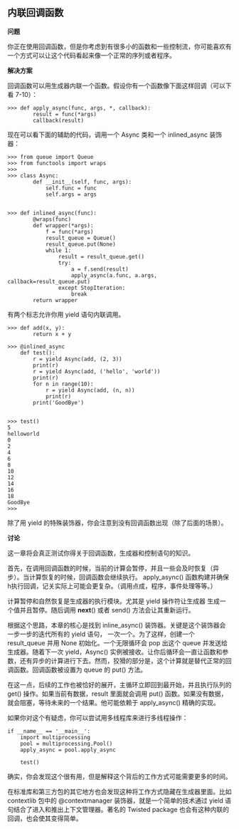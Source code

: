 ## 内联回调函数

**问题**

你正在使用回调函数，但是你考虑到有很多小的函数和一些控制流，你可能喜欢有一个方式可以让这个代码看起来像一个正常的序列或者程序。

**解决方案**

回调函数可以用生成器内联一个函数。假设你有一个函数像下面这样回调（可以下看 7-10）：

    >>> def apply_async(func, args, *, callback):
            result = func(*args)
            callback(result)

现在可以看下面的辅助的代码，调用一个 Async 类和一个 inlined_async 装饰器：
        
    >>> from queue import Queue
    >>> from functools import wraps
    >>> 
    >>> class Async:
            def __init__(self, func, args):
                self.func = func
                self.args = args

            
    >>> def inlined_async(func):
            @wraps(func)
            def wrapper(*args):
                f = func(*args)
                result_queue = Queue()
                result_queue.put(None)
                while 1:
                    result = result_queue.get()
                    try:
                        a = f.send(result)
                        apply_async(a.func, a.args, callback=result_queue.put)
                    except StopIteration:
                        break
            return wrapper

有两个标志允许你用 yield 语句内联调用。

    >>> def add(x, y):
            return x + y

    >>> @inlined_async
        def test():
            r = yield Async(add, (2, 3))
            print(r)
            r = yield Async(add, ('hello', 'world'))
            print(r)
            for n in range(10):
                r = yield Async(add, (n, n))
                print(r)
            print('GoodBye')

        
    >>> test()
    5
    helloworld
    0
    2
    4
    6
    8
    10
    12
    14
    16
    18
    GoodBye
    >>> 

除了用 yield 的特殊装饰器，你会注意到没有回调函数出现（除了后面的场景）。

**讨论**

这一章将会真正测试你得关于回调函数，生成器和控制语句的知识。

首先，在调用回调函数的时候，当前的计算会暂停，并且一些会及时恢复（异步）。当计算恢复的时候，回调函数会继续执行。 apply_async() 函数构建并确保h执行回调，记关实际上可能会更复杂。（调用点成，程序，事件处理等等。）

计算暂停和自然恢复是生成器的执行模块。尤其是 yield 操作符让生成器 生成一个值并且暂停。随后调用 __next__() 或者 send() 方法会让其重新运行。

根据这个思路，本章的核心是找到 inline_async() 装饰器。关键是这个装饰器会一步一步的迭代所有的 yield 语句， 一次一个。为了这样，创建一个 result_queue 并用 None 初始化。一个无限循环会 pop 出这个 queue 并发送给生成器。随着下一次 yield，Async() 实例被接收。让你后循环会一直让函数和参数，还有异步的计算进行下去。然而，狡猾的部分是，这个计算就是替代正常的回调函数。回调函数被设置为 queue 的 put() 方法。

在这一点，后续的工作也被恰好的展开，主循环立即回到最开始，并且执行队列的 get() 操作。如果当前有数据，result 里面就会调用 put() 函数。如果没有数据，就会阻塞，等待未来的一个结果。他可能依赖于 apply_async() 精确的实现。

如果你对这个有疑虑，你可以尝试用多线程库来进行多线程操作：

    if __name__ == '__main__':
        import multiprocessing
        pool = multiprocessing.Pool()
        apply_async = pool.apply_async

        test()

确实，你会发现这个很有用，但是解释这个背后的工作方式可能需要更多的时间。

在标准库和第三方包的其它地方也会发现这种将工作方式隐藏在生成器里面。比如 contextlib 包中的 @contextmanager 装饰器，就是一个简单的技术通过 yield 语句结合了进入和推出上下文管理器。著名的 Twisted package 也会有这种内联的回调，也会使其变得简单。
